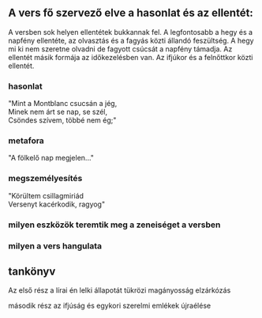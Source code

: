 ## A vers fő szervező elve a hasonlat és az ellentét:
 A versben sok helyen ellentétek bukkannak fel. A legfontosabb a hegy és a napfény ellentéte, az olvasztás és a fagyás közti állandó feszültség. A hegy mi ki nem szeretne olvadni de fagyott csúcsát a napfény támadja. Az ellentét másik formája az időkezelésben van. Az ifjúkor és a felnőttkor közti ellentét.


### hasonlat
"Mint a Montblanc csucsán a jég,  
Minek nem árt se nap, se szél,  
Csöndes szívem, többé nem ég;"
### metafora
"A fölkelő nap megjelen..."
### megszemélyesítés
"Körültem csillagmiriád  
Versenyt kacérkodik, ragyog"

### milyen eszközök teremtik meg a zeneiséget a versben

### milyen a vers hangulata

###
## tankönyv
Az első rész a lírai én lelki állapotát tükrözi
magányosság 
elzárkózás

második rész
az ifjúság és egykori szerelmi emlékek újraélése


